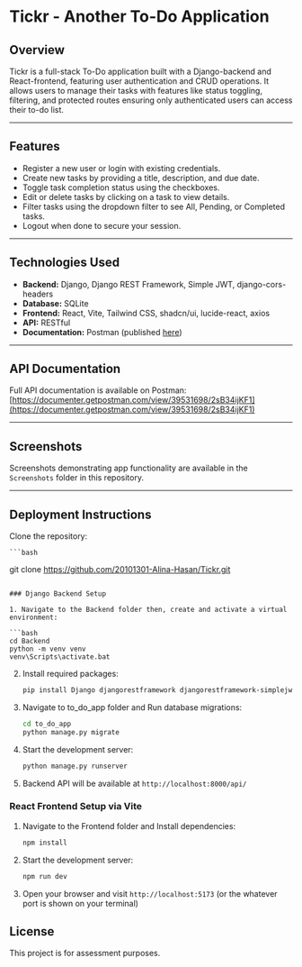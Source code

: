 # Tickr - Another To-Do Application

## Overview

Tickr is a full-stack To-Do application built with a Django-backend and React-frontend, featuring user authentication and CRUD operations. It allows users to manage their tasks with features like status toggling, filtering, and protected routes ensuring only authenticated users can access their to-do list.

---

## Features

- Register a new user or login with existing credentials.
- Create new tasks by providing a title, description, and due date.
- Toggle task completion status using the checkboxes.
- Edit or delete tasks by clicking on a task to view details.
- Filter tasks using the dropdown filter to see All, Pending, or Completed tasks.
- Logout when done to secure your session.

---

## Technologies Used

- **Backend:** Django, Django REST Framework, Simple JWT, django-cors-headers
- **Database:** SQLite
- **Frontend:** React, Vite, Tailwind CSS, shadcn/ui, lucide-react, axios
- **API:** RESTful
- **Documentation:** Postman (published [here](https://documenter.getpostman.com/view/39531698/2sB34ijKF1))

---

## API Documentation

Full API documentation is available on Postman:  
[https://documenter.getpostman.com/view/39531698/2sB34ijKF1](https://documenter.getpostman.com/view/39531698/2sB34ijKF1)

---

## Screenshots

Screenshots demonstrating app functionality are available in the `Screenshots` folder in this repository.

---

## Deployment Instructions

Clone the repository:

    ```bash
git clone https://github.com/20101301-Alina-Hasan/Tickr.git
   ```

### Django Backend Setup

1. Navigate to the Backend folder then, create and activate a virtual environment:

   ```bash
   cd Backend
   python -m venv venv
   venv\Scripts\activate.bat
   ```

2. Install required packages:

   ```bash
   pip install Django djangorestframework djangorestframework-simplejwt django-cors-headers
   ```

3. Navigate to to_do_app folder and Run database migrations:

   ```bash
   cd to_do_app
   python manage.py migrate
   ```

4. Start the development server:

   ```bash
   python manage.py runserver
   ```

5. Backend API will be available at `http://localhost:8000/api/`

### React Frontend Setup via Vite

1.  Navigate to the Frontend folder and Install dependencies:

    ```bash
    npm install
    ```

2.  Start the development server:

    ```bash
    npm run dev
    ```

3.  Open your browser and visit `http://localhost:5173` (or the whatever port is shown on your terminal)

## License

This project is for assessment purposes.
